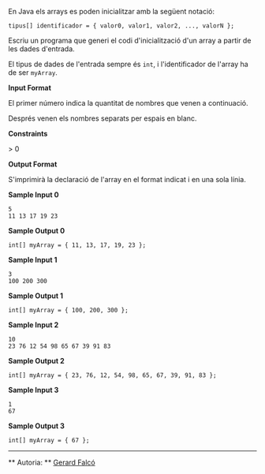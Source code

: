 En Java els arrays es poden inicialitzar amb la següent notació:

    tipus[] identificador = { valor0, valor1, valor2, ..., valorN };

Escriu un programa que generi el codi d'inicialització d'un array a
partir de les dades d'entrada.

El tipus de dades de l'entrada sempre és `int`, i l'identificador de
l'array ha de ser `myArray`.

**Input Format**

El primer número  indica la quantitat de nombres que venen a
continuació.

Després venen els  nombres separats per espais en blanc.

**Constraints**

\> 0

**Output Format**

S'imprimirà la declaració de l'array en el format indicat i en una sola
línia.

**Sample Input 0**

    5
    11 13 17 19 23

**Sample Output 0**

    int[] myArray = { 11, 13, 17, 19, 23 };

**Sample Input 1**

    3
    100 200 300

**Sample Output 1**

    int[] myArray = { 100, 200, 300 };

**Sample Input 2**

    10
    23 76 12 54 98 65 67 39 91 83

**Sample Output 2**

    int[] myArray = { 23, 76, 12, 54, 98, 65, 67, 39, 91, 83 };

**Sample Input 3**

    1
    67

**Sample Output 3**

    int[] myArray = { 67 };

----------

** Autoria: **
[Gerard Falcó](https://github.com/gerardfp)
